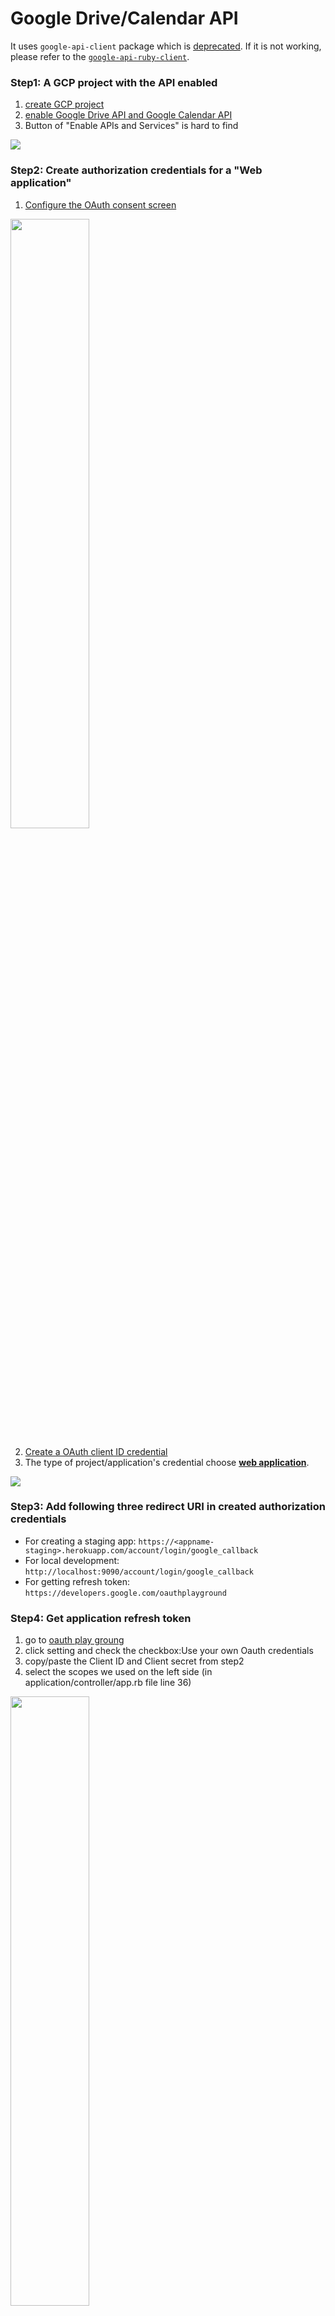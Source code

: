 # Google Drive/Calendar API

It uses `google-api-client` package which is [deprecated](https://github.com/googleapis/google-api-ruby-client/blob/master/google-api-client/OVERVIEW.md). If it is not working, please refer to the [`google-api-ruby-client`](https://github.com/googleapis/google-api-ruby-client).

### Step1: A GCP project with the API enabled

1. [create GCP project](https://developers.google.com/workspace/guides/create-project#create_a_new_google_cloud_platform_gcp_project)
2. [enable Google Drive API and Google Calendar API](https://developers.google.com/workspace/guides/create-project#enable-api)
3. Button of "Enable APIs and Services" is hard to find 

![](https://i.imgur.com/TvlpLUG.png)

### Step2: Create authorization credentials for a "Web application"

1. [Configure the OAuth consent screen](https://developers.google.com/workspace/guides/configure-oauth-consent)

<img src = https://imgur.com/4aMKLxI.png width=50% height=50%>

2. [Create a OAuth client ID credential](https://developers.google.com/workspace/guides/create-credentials#create_a_oauth_client_id_credential)
3. The type of project/application's credential choose **[web application](https://developers.google.com/workspace/guides/create-credentials)**.

![](https://i.imgur.com/p32SJ7V.png)

### Step3: Add following three redirect URI in created authorization credentials
* For creating a staging app: `https://<appname-staging>.herokuapp.com/account/login/google_callback`
* For local development: `http://localhost:9090/account/login/google_callback`
* For getting refresh token: `https://developers.google.com/oauthplayground`

### Step4: Get application refresh token
1. go to [oauth play groung](https://developers.google.com/oauthplayground)
2. click setting and check the checkbox:Use your own Oauth credentials
3. copy/paste the Client ID and Client secret from step2
4. select the scopes we used on the left side (in application/controller/app.rb file line 36)
<img src = https://imgur.com/jWnxFXz.png) width=50% height=50%>
<img src = https://imgur.com/WQ8aJyY.png) width=50% height=50%>
<img src = https://imgur.com/IorJOG2.png) width=50% height=50%>

5. click the Authorize APIs
  ![image](https://user-images.githubusercontent.com/44396169/170173450-5d96396c-9e67-419b-af54-670a615e2dc9.png)
6. It will turn back following screen
7. Click Exchange authorization code for tokens and you will see the refresh token
![image](https://user-images.githubusercontent.com/44396169/170173908-4cfdc142-30ec-42ee-a103-de221ed72a47.png)

### Step5: get sample file ID
1. Copy sample file from SurveyMoonbear to your develop google account
2. Find the fileID you want to copy (It would return the id in terminal when the quickstart finish. Or find the fileID in the url) 
  ![](https://i.imgur.com/6klEd4v.png)

### Step6: Update Secrets file

```
GOOGLE_CLIENT_ID: 
GOOGLE_CLIENT_SECRET: 
REFRESH_TOKEN: 
SAMPLE_FILE_ID: 
```

---
#### [ARCHIVED] Use Quickstart to practice how to get refresh_token
*(follow this when choosing **Desktop application** in authorization credentials)*
1. [Install the Google Client Library](https://developers.google.com/drive/api/v3/quickstart/ruby?hl=en#step\_1\_install_the_google_client_library) `gem install google-api-client`
2. [Set up the sample file](https://developers.google.com/drive/api/v3/quickstart/ruby?hl=en#step\_2\_set_up_the_sample) Create a file named quickstart.rb
3. Download the `credentials.json` from GCP Platform _This file has fixed format. You cannot change it._ 
4. `credentials.json` has your `google client ID` and `google client secret` ![](https://i.imgur.com/jwiatwg.png)
5. Run the sample `ruby quickstart.rb`
6. After typing `ruby quickstart.rb` and linking to the auth page, it would show a code. ==Just copy and paste it in terminal== which you're running. Then, it would write down the _token.yaml_ ![](https://i.imgur.com/uRJN6Fw.png)
7. **`refresh_token`** is written in the file **`token.yaml`** only one time once it authorizes. **Keep this file** or you need to delete the authorizaion and try quickstart angain.

#### [ARCHIVED] Change the "Scope" in quickstart.rb to get the right access of refresh_token
*(follow this when choosing **Desktop application** in authorization credentials)*
1. In `quickstart.rb`, there is a line setting the scope
  ![](https://i.imgur.com/V0pYaZc.png)
2. different scope has different [access right](https://developers.google.com/drive/api/v3/about-auth)( you can also [see here](https://googleapis.dev/ruby/google-api-client/latest/Google/Apis/DriveV3.html))
3. use **`AUTH_DRIVE`** instead of **`AUTH_DRIVE_METADATA_READONLY`** to get full permissive scope to access all of a user's files, excluding the Application Data folder
